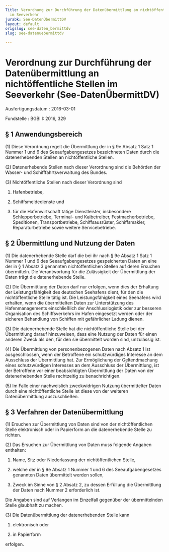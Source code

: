 ```yaml
---
Title: Verordnung zur Durchführung der Datenübermittlung an nichtöffentliche Stellen
  im Seeverkehr
jurabk: See-DatenÜbermittDV
layout: default
origslug: see-daten_bermittdv
slug: see-datenuebermittdv

---
```


# Verordnung zur Durchführung der Datenübermittlung an nichtöffentliche Stellen im Seeverkehr (See-DatenÜbermittDV)

Ausfertigungsdatum
:   2016-03-01

Fundstelle
:   BGBl I: 2016, 329


## § 1 Anwendungsbereich

(1) Diese Verordnung regelt die Übermittlung der in § 9e Absatz 1 Satz 1 Nummer 1 und 6 des Seeaufgabengesetzes bezeichneten Daten durch die datenerhebenden Stellen an nichtöffentliche Stellen.

(2) Datenerhebende Stellen nach dieser Verordnung sind die Behörden der Wasser- und Schifffahrtsverwaltung des Bundes.

(3) Nichtöffentliche Stellen nach dieser Verordnung sind

1.  Hafenbetriebe,


2.  Schiffsmeldedienste und


3.  für die Hafenwirtschaft tätige Dienstleister, insbesondere Schlepperbetriebe, Terminal- und Kaibetreiber, Festmacherbetriebe, Speditionen, Transportbetriebe, Schiffsausrüster, Schiffsmakler, Reparaturbetriebe sowie weitere Servicebetriebe.





## § 2 Übermittlung und Nutzung der Daten

(1) Die datenerhebende Stelle darf die bei ihr nach § 9e Absatz 1 Satz 1 Nummer 1 und 6 des Seeaufgabengesetzes gespeicherten Daten an eine der in § 1 Absatz 3 genannten nichtöffentlichen Stellen auf deren Ersuchen übermitteln. Die Verantwortung für die Zulässigkeit der Übermittlung der Daten trägt die datenerhebende Stelle.

(2) Die Übermittlung der Daten darf nur erfolgen, wenn dies der Erhaltung der Leistungsfähigkeit des deutschen Seehafens dient, für den die nichtöffentliche Stelle tätig ist. Die Leistungsfähigkeit eines Seehafens wird erhalten, wenn die übermittelten Daten zur Unterstützung des Hafenmanagements einschließlich der Anschlusslogistik oder zur besseren Organisation des Schiffsverkehrs im Hafen eingesetzt werden oder der sicheren Behandlung von Schiffen mit gefährlicher Ladung dienen.

(3) Die datenerhebende Stelle hat die nichtöffentliche Stelle bei der Übermittlung darauf hinzuweisen, dass eine Nutzung der Daten für einen anderen Zweck als den, für den sie übermittelt worden sind, unzulässig ist.

(4) Die Übermittlung von personenbezogenen Daten nach Absatz 1 ist ausgeschlossen, wenn der Betroffene ein schutzwürdiges Interesse an dem Ausschluss der Übermittlung hat. Zur Ermöglichung der Geltendmachung eines schutzwürdigen Interesses an dem Ausschluss der Übermittlung, ist der Betroffene vor einer beabsichtigten Übermittlung der Daten von der datenerhebenden Stelle rechtzeitig zu benachrichtigen.

(5) Im Falle einer nachweislich zweckwidrigen Nutzung übermittelter Daten durch eine nichtöffentliche Stelle ist diese von der weiteren Datenübermittlung auszuschließen.


## § 3 Verfahren der Datenübermittlung

(1) Ersuchen zur Übermittlung von Daten sind von der nichtöffentlichen Stelle elektronisch oder in Papierform an die datenerhebende Stelle zu richten.

(2) Das Ersuchen zur Übermittlung von Daten muss folgende Angaben enthalten:

1.  Name, Sitz oder Niederlassung der nichtöffentlichen Stelle,


2.  welche der in § 9e Absatz 1 Nummer 1 und 6 des Seeaufgabengesetzes genannten Daten übermittelt werden sollen,


3.  Zweck im Sinne von § 2 Absatz 2, zu dessen Erfüllung die Übermittlung der Daten nach Nummer 2 erforderlich ist.



Die Angaben sind auf Verlangen im Einzelfall gegenüber der übermittelnden Stelle glaubhaft zu machen.

(3) Die Datenübermittlung der datenerhebenden Stelle kann

1.  elektronisch oder


2.  in Papierform



erfolgen.

